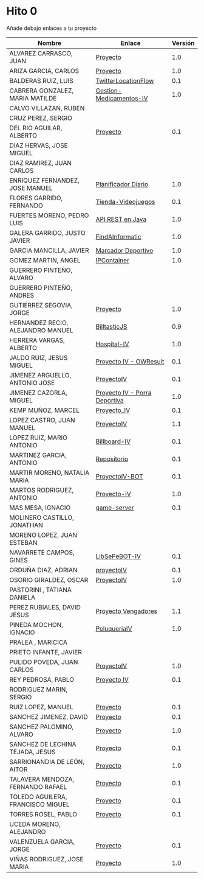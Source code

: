
# Hito 0

Añade debajo enlaces a tu proyecto

| Nombre | Enlace | Versión |
|--------|--------|---------|
| ALVAREZ CARRASCO, JUAN|[Proyecto](https://github.com/vaderrama/Proyecto-IV) | 1.0 |
| ARIZA GARCIA, CARLOS| [Proyecto](https://github.com/AGCarlos/IV_1819_Proyecto) | 1.0 |
| BALDERAS RUIZ, LUIS| [TwitterLocationFlow](https://github.com/luisbalru/TwitterLocationFlow) | 0.1 |
| CABRERA GONZALEZ, MARIA MATILDE|[Gestion-Medicamentos-IV](https://github.com/mati3/Gestion-Medicamentos-IV) |1.0 |
| CALVO VILLAZAN, RUBEN| | |
| CRUZ PEREZ, SERGIO| | |
| DEL RIO AGUILAR, ALBERTO| [Proyecto](https://github.com/berbus/proyectoIV) | 0.1 |
| DIAZ HERVAS, JOSE MIGUEL| | |
| DIAZ RAMIREZ, JUAN CARLOS| | |
| ENRIQUEZ FERNANDEZ, JOSE MANUEL|[Planificador Diario](https://github.com/jomaenfe/Planificador_diario-IV1819) |1.0|
| FLORES GARRIDO, FERNANDO| [Tienda-Videojuegos](https://github.com/FFGFER/Proyecto-IV) | 0.1 |
| FUERTES MORENO, PEDRO LUIS|[API REST en Java](https://github.com/pedroluisfuertes/iv-proyecto)|1.0|
| GALERA GARRIDO, JUSTO JAVIER|[FindAInformatic](https://github.com/JotaGalera/FindAInformatic) | 1.0 |
| GARCIA MANCILLA, JAVIER|[Marcador Deportivo](https://github.com/JaviMancilla/MarcadorDeportivo_IV1819.git) |1.0|
| GOMEZ MARTIN, ANGEL| [IPContainer](https://github.com/harvestcore/IPContainer) | 1.0 |
| GUERRERO PINTEÑO, ALVARO| | |
| GUERRERO PINTEÑO, ANDRES| | |
| GUTIERREZ SEGOVIA, JORGE|[Proyecto](https://github.com/Saytes/BirthBot) |1.0|
| HERNANDEZ RECIO, ALEJANDRO MANUEL| [BilltasticJS](https://github.com/alexhzr/BilltasticJS) | 0.9 |
| HERRERA VARGAS, ALBERTO|[Hospital-IV](https://github.com/alberturria/Hospital-IV) | 1.0 |
| JALDO RUIZ, JESUS MIGUEL|[Proyecto IV - OWResult](https://github.com/JmZero/Proyecto-IV)|0.1|
| JIMENEZ ARGUELLO, ANTONIO JOSE|[ProyectoIV](https://github.com/antonioJ95/ProyectoIV)|0.1|
| JIMENEZ CAZORLA, MIGUEL|[Proyecto IV - Porra Deportiva](https://github.com/iMiguel10/Proyecto-IV-Porra-Deportiva-)|1.0|
| KEMP MUÑOZ, MARCEL| [Proyecto_IV](https://github.com/MarcelKemp/Proyecto_IV) | 0.1 |
| LOPEZ CASTRO, JUAN MANUEL| [ProyectoIV](https://github.com/juanmaLC/ProyectoIV)|1.1 |
| LOPEZ RUIZ, MARIO ANTONIO| [Billboard-IV](https://github.com/marioanloru/Billboard-IV) | 0.1 |
| MARTINEZ GARCIA, ANTONIO|[Repositorio](https://github.com/antoniomg89/Project-Z) |0.1|
| MARTIR MORENO, NATALIA MARIA|[ProyectoIV-BOT](https://github.com/natalia2911/ProyectoIV-BOT) |0.1|
| MARTOS RODRIGUEZ, ANTONIO|[Proyecto-IV](https://github.com/toniMR/Proyecto-IV) |1.0|
| MAS MESA, IGNACIO | [game-server](https://github.com/cronos2/game-server) | 0.1 |
| MOLINERO CASTILLO, JONATHAN| | |
| MORENO LOPEZ, JUAN ESTEBAN| | |
| NAVARRETE CAMPOS, GINES|[LibSePeBOT-IV](https://github.com/GinesNC/LibSePeBOT-IV) |0.1|
| ORDUÑA DIAZ, ADRIAN|[proyectoIV](https://github.com/adriordi/proyectoIV) | 0.1 |
| OSORIO GIRALDEZ, OSCAR|[ProyectoIV](https://github.com/widowert/ProyectoIV)|1.0|
| PASTORINI , TATIANA DANIELA| | |
| PEREZ RUBIALES, DAVID JESUS| [Proyecto Vengadores](https://github.com/Davidj231996/Proyecto-Vengadores)| 1.1|
| PINEDA MOCHON, IGNACIO| [PeluqueriaIV](https://github.com/nachop97m/PeluqueriaIV) | 1.0 |
| PRALEA , MARICICA| | |
| PRIETO INFANTE, JAVIER| | |
| PULIDO POVEDA, JUAN CARLOS|[ProyectoIV](https://github.com/jcpulido97/ProyectoIV) | 1.0 |
| REY PEDROSA, PABLO|[Proyecto IV](https://github.com/PFeynman/proyecto-iv) |0.1 |
| RODRIGUEZ MARIN, SERGIO| | |
| RUIZ LOPEZ, MANUEL | [Proyecto](https://github.com/manoliot/tiempo-aemet-bot) | 0.1 |
| SANCHEZ JIMENEZ, DAVID| [Proyecto](https://github.com/Koltharius/ProyectoIV) | 0.1 |
| SANCHEZ PALOMINO, ALVARO|[Proyecto](https://github.com/Alvarosanpal/Proyecto_IV)|1.0|
| SANCHEZ DE LECHINA TEJADA, JESUS|[Proyecto](https://github.com/jojelupipa/Proyecto_IV) |0.1|
| SARRIONANDIA DE LEÓN, AITOR|[Proyecto](https://github.com/AitorSDL/proyecto-iv-1819)|1.0|
| TALAVERA MENDOZA, FERNANDO RAFAEL| [Proyecto](https://github.com/Thejokeri/IV-18-19-Proyecto) | 0.1 |
| TOLEDO AGUILERA, FRANCISCO MIGUEL| [Proyecto](https://github.com/maikeltoledo/IV-18-19-Proyecto) | 0.1 |
| TORRES ROSEL, PABLO|[Proyecto](https://github.com/pablotr9/proyecto-IV) |0.1|
| UCEDA MORENO, ALEJANDRO| | |
| VALENZUELA GARCIA, JORGE| [Proyecto](https://github.com/Jovalga/ProyectoIV) | 0.1 |
| VIÑAS RODRIGUEZ, JOSE MARIA |[Proyecto](https://github.com/joseviro/ProyectoTPV)|1.0|
